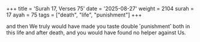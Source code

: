 +++
title = 'Surah 17, Verses 75'
date = '2025-08-27'
weight = 2104
surah = 17
ayah = 75
tags = ["death", "life", "punishment"]
+++

and then We truly would have made you taste double ˹punishment˺ both in this life and after death, and you would have found no helper against Us.